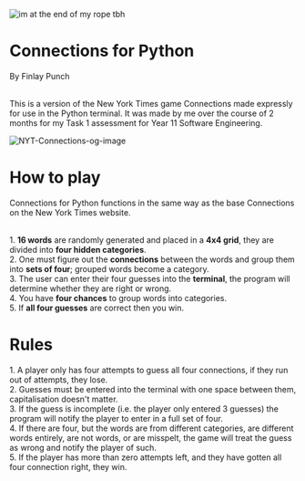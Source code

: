 ![im at the end of my rope tbh](https://github.com/FinlayPunch/Connections-Asessment/assets/150302225/40b9073f-a1ad-48e1-a05f-581b45bfe2e2)

<h1>Connections for Python</h1>

<b1>By Finlay Punch</b1><br><br>

<b2>This is a version of the New York Times game Connections made expressly for use in the Python terminal. It was made by me over the course of 2 months for my Task 1 assessment for Year 11 Software Engineering.
</b2>

![NYT-Connections-og-image](https://github.com/FinlayPunch/Connections-Asessment/assets/150302225/c8cc13db-3352-4103-aba9-5e9b0c4de8ec)

<h1>How to play</h1>

<b1>Connections for Python functions in the same way as the base Connections on the New York Times website.</b1><br><br>

<b2>
1. <b>16 words</b> are randomly generated and placed in a <b>4x4 grid</b>, they are divided into <b>four hidden categories</b>.<br>
2. One must figure out the <b>connections</b> between the words and group them into <b>sets of four</b>; grouped words become a category.<br>
3. The user can enter their four guesses into the <b>terminal</b>, the program will determine whether they are right or wrong.<br>
4. You have <b>four chances</b> to group words into categories.<br>
5. If <b>all four guesses</b> are correct then you win.<br>
</b2>

<h1>Rules</h1>

<b1>
1. A player only has four attempts to guess all four connections, if they run out of attempts, they lose.<br>
2. Guesses must be entered into the terminal with one space between them, capitalisation doesn't matter.<br>
3. If the guess is incomplete (i.e. the player only entered 3 guesses) the program will notify the player to enter in a full set of four.<br>
4. If there are four, but the words are from different categories, are different words entirely, are not words, or are misspelt, the game will treat the guess as wrong and notify the player of such.<br>
5. If the player has more than zero attempts left, and they have gotten all four connection right, they win.<br>
</b1>
